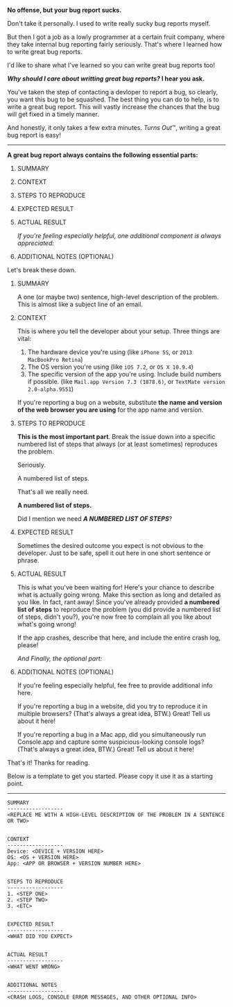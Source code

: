 **No offense, but your bug report sucks.**

Don't take it personally. I used to write really sucky bug reports myself. 

But then I got a job as a lowly programmer at a certain fruit company, where they take internal bug reporting fairly seriously. That's where I learned how to write great bug reports.

I'd like to share what I've learned so you can write great bug reports too!
 
 ***Why should I care about writting great bug reports?* I hear you ask.**
 
You've taken the step of contacting a devloper to report a bug, so clearly, you want this bug to be squashed. The best thing you can do to help, is to write a great bug report. This will vastly increase the chances that the bug will get fixed in a timely manner.

And honestly, it only takes a few extra minutes. *Turns Out*™, writing a great bug report is easy!

---

**A great bug report always contains the following essential parts:**

1. SUMMARY
1. CONTEXT
1. STEPS TO REPRODUCE
1. EXPECTED RESULT
1. ACTUAL RESULT

    *If you're feeling especially helpful, one additional component is always appreciated:*

1. ADDITIONAL NOTES (OPTIONAL)

Let's break these down.

1. SUMMARY
    
    A one (or maybe two) sentence, high-level description of the problem. This is almost like a subject line of an email.
    

1. CONTEXT

    This is where you tell the developer about your setup. Three things are vital:
    
    1. The hardware device you're using (like `iPhone 5S`, or `2013 MacBookPro Retina`)
    1. The OS version you're using (like `iOS 7.2`, or `OS X 10.9.4`)
    1. The specific version of the app you're using. Include build numbers if possible. (like `Mail.app Version 7.3 (1878.6)`, or `TextMate version 2.0-alpha.9551`)
    
    If you're reporting a bug on a website, substitute **the name and version of the web browser you are using** for the app name and version.
    
1. STEPS TO REPRODUCE
    
    **This is the most important part**. Break the issue down into a specific numbered list of steps that always (or at least sometimes) reproduces the problem. 
    
    Seriously. 
    
    A numbered list of steps.
    
    That's all we really need.
    
    **A numbered list of steps.**
    
    Did I mention we need ***A NUMBERED LIST OF STEPS***?
    
1. EXPECTED RESULT

    Sometimes the desired outcome you expect is not obvious to the developer. Just to be safe, spell it out here in one short sentence or phrase.

1. ACTUAL RESULT

    This is what you've been waiting for! Here's your chance to describe what is actually going wrong. Make this section as long and detailed as you like. In fact, rant away! Since you've already provided **a numbered list of steps** to reproduce the problem (you did provide a numbered list of steps, didn't you?), you're now free to complain all you like about what's going wrong!
    
    If the app crashes, describe that here, and include the entire crash log, please!
    
    *And Finally, the optional part:*

1. ADDITIONAL NOTES (OPTIONAL)

    If you're feeling especially helpful, fee free to provide additional info here. 
    
    If you're reporting a bug in a website, did you try to reproduce it in multiple browsers? (That's always a great idea, BTW.) Great! Tell us about it here!
    
    If you're reporting a bug in a Mac app, did you simultaneously run Console.app and capture some suspicious-looking console logs? (That's always a great idea, BTW.) Great! Tell us about it here!
    
That's it! Thanks for reading.

Below is a template to get you started. Please copy it use it as a starting point.
   
--- 

    SUMMARY
    ------------------
    <REPLACE ME WITH A HIGH-LEVEL DESCRIPTION OF THE PROBLEM IN A SENTENCE OR TWO>


    CONTEXT
    ------------------
    Device: <DEVICE + VERSION HERE>
    OS: <OS + VERSION HERE>
    App: <APP OR BROWSER + VERSION NUMBER HERE>


    STEPS TO REPRODUCE
    ------------------
    1. <STEP ONE>
    2. <STEP TWO>
    3. <ETC>


    EXPECTED RESULT
    ------------------
    <WHAT DID YOU EXPECT>


    ACTUAL RESULT
    ------------------
    <WHAT WENT WRONG>


    ADDITIONAL NOTES
    ------------------
    <CRASH LOGS, CONSOLE ERROR MESSAGES, AND OTHER OPTIONAL INFO>
